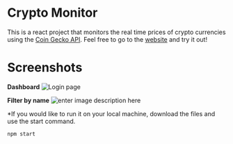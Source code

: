 # Crypto Monitor

This is a react project that monitors the real time prices of crypto currencies using the [Coin Gecko API](https://www.coingecko.com/en/api).
Feel free to go to the [website](https://dazzling-neumann-fcf711.netlify.app/crypto) and try it out! 

# Screenshots
**Dashboard**
![Login page](https://i.ibb.co/02WrCBM/Screen-Shot-2022-02-02-at-2-55-40-PM.png)

**Filter by name**
![enter image description here](https://i.ibb.co/P14YqmR/Screen-Shot-2022-02-02-at-3-03-17-PM.png)


*If you would like to run it on your local machine, download the files and use the start command.

    npm start
